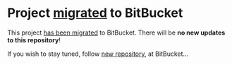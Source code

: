 Project [migrated](https://bitbucket.org/trejder/phonegap-bootstrap) to BitBucket
=========================================================================================

This project [has been migrated](https://bitbucket.org/trejder/phonegap-bootstrap) to BitBucket. There will be **no new updates to this repository**!

If you wish to stay tuned, follow [new repository](https://bitbucket.org/trejder/phonegap-bootstrap), at BitBucket...
